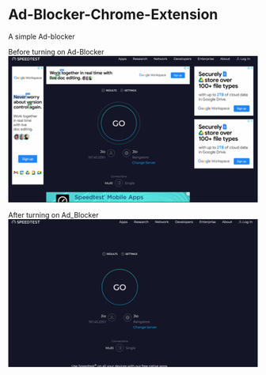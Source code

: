 # Ad-Blocker-Chrome-Extension
A simple Ad-blocker

Before turning on Ad-Blocker
![alt text](<Screenshot 2024-03-30 203743.png>)

After turning on Ad_Blocker
![alt text](<Screenshot 2024-03-30 203825.png>)